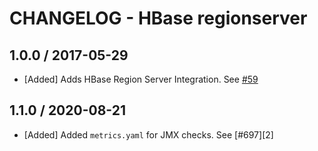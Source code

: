 # CHANGELOG - HBase regionserver

## 1.0.0 / 2017-05-29

* [Added] Adds HBase Region Server Integration. See [#59][1]

## 1.1.0 / 2020-08-21

* [Added] Added `metrics.yaml` for JMX checks. See [#697][2]

<!---  --->
[1]: https://github.com/DataDog/integrations-core/pull/59
[1]: https://github.com/DataDog/integrations-core/pull/697
